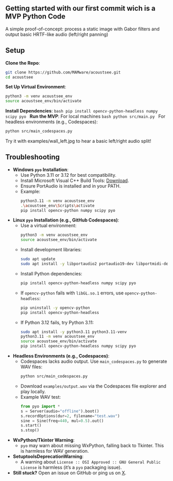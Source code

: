 
## Getting started with our first commit wich is a MVP Python Code

A simple proof-of-concept: process a static image with Gabor filters and output basic HRTF-like audio (left/right panning)

## Setup

**Clone the Repo**:
   ```bash
   git clone https://github.com/MAMware/acoustsee.git
   cd acoustsee
   ```
**Set Up Virtual Environment**:
  ```bash
  python3 -m venv acoustsee_env
  source acoustsee_env/bin/activate
  ```
**Install Dependencies**:
	```bash
	pip install opencv-python-headless numpy scipy pyo
	```
**Run the MVP**:
For local machines
	```bash
	python src/main.py
	```
For headless environments (e.g., Codespaces):
  ```bash
  python src/main_codespaces.py
  ```

Try it with examples/wall_left.jpg to hear a basic left/right audio split!

## Troubleshooting
- **Windows `pyo` Installation**:
  - Use Python 3.11 or 3.12 for best compatibility.
  - Install Microsoft Visual C++ Build Tools: [Download](https://visualstudio.microsoft.com/visual-cpp-build-tools/).
  - Ensure PortAudio is installed and in your PATH.
  - Example:
    ```bash
    python3.11 -m venv acoustsee_env
    .\acoustsee_env\Scripts\activate
    pip install opencv-python numpy scipy pyo
    ```
- **Linux `pyo` Installation (e.g., GitHub Codespaces)**:
  - Use a virtual environment:
    ```bash
    python3 -m venv acoustsee_env
    source acoustsee_env/bin/activate
    ```
  - Install development libraries:
    ```bash
    sudo apt update
    sudo apt install -y libportaudio2 portaudio19-dev libportmidi-dev liblo-dev libsndfile1-dev libasound-dev libjack-dev build-essential libgl1-mesa-glx
    ```
  - Install Python dependencies:
    ```bash
    pip install opencv-python-headless numpy scipy pyo
    ```
  - If `opencv-python` fails with `libGL.so.1` errors, use `opencv-python-headless`:
    ```bash
    pip uninstall -y opencv-python
    pip install opencv-python-headless
    ```
  - If Python 3.12 fails, try Python 3.11:
    ```bash
    sudo apt install -y python3.11 python3.11-venv
    python3.11 -m venv acoustsee_env
    source acoustsee_env/bin/activate
    pip install opencv-python-headless numpy scipy pyo
    ```
- **Headless Environments (e.g., Codespaces)**:
  - Codespaces lacks audio output. Use `main_codespaces.py` to generate WAV files:
    ```bash
    python src/main_codespaces.py
    ```
  - Download `examples/output.wav` via the Codespaces file explorer and play locally.
  - Example WAV test:
    ```python
    from pyo import *
    s = Server(audio="offline").boot()
    s.recordOptions(dur=2, filename="test.wav")
    sine = Sine(freq=440, mul=0.5).out()
    s.start()
    s.stop()
    ```
- **WxPython/Tkinter Warning**:
  - `pyo` may warn about missing WxPython, falling back to Tkinter. This is harmless for WAV generation.
- **SetuptoolsDeprecationWarning**:
  - A warning about `License :: OSI Approved :: GNU General Public License` is harmless (it’s a `pyo` packaging issue).
- **Still stuck?** Open an issue on GitHub or ping us on [X](https://x.com/MAMware).
